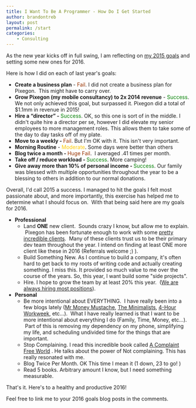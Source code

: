 ```yaml
---
title: I Want To Be A Programmer - How Do I Get Started 
author: brandontreb                                                                                             
layout: post                                                                                                    
permalink: /start
categories:                                                                                                     
    - Consulting 
---
```


As the new year kicks off in full swing, I am reflecting on <a href="http://brandontreb.com/goals-for-2015/">my 2015 goals</a> and setting some new ones for 2016.

Here is how I did on each of last year's goals:
<ul>
    <li><strong>Create a business plan</strong> - <span style="color: #993300;">Fail</span>. I did not create a business plan for Pixegon.  This might have to carry over.</li>
    <li><strong>Grow Pixegon (my mobile consultancy) to 2x 2014 revenue</strong> - <span style="color: #008000;">Success</span>. We not only achieved this goal, but surpassed it. Pixegon did a total of $1.1mm in revenue in 2015!</li>
    <li><strong>Hire a “director” - </strong><span style="color: #008000;">Success</span>. OK, so this one is sort of in the middle. I didn't quite hire a director per se, however I did elevate my senior employees to more management roles. This allows them to take some of the day to day tasks off of my plate.</li>
    <li><strong>Move to a weekly - </strong><span style="color: #993300;">Fail</span>. But I'm OK with it. This isn't very important.</li>
    <li><strong>Morning Routine</strong> - <span style="color: #ffcc00;">Moderate</span>. Some days were better than others</li>
    <li><strong>Blog twice a month - </strong><span style="color: #993300;">Huge Fail</span>.  I averaged .41 times per month.</li>
    <li><strong>Take off / reduce workload - </strong><span style="color: #008000;">Success</span>. More camping!</li>
    <li><strong>Give away more than 10% of personal income - </strong><span style="color: #008000;">Success</span>. Our family was blessed with multiple opportunities throughout the year to be a blessing to others in addition to our normal donations.</li>
</ul>
Overall, I'd call 2015 a success. I managed to hit the goals I felt most passionate about, and more importantly, this exercise has helped me to determine what I should focus on.  With that being said here are my goals for 2016.
<ul>
    <li><strong>Professional</strong>
<ul>
    <li>Land <strong>ONE</strong> new client.  Sounds crazy I know, but allow me to explain.  Pixegon has been fortunate enough to work with some <a href="http://www.pixegon.com/more-works">pretty incredible clients</a>.  Many of these clients trust us to be their primary dev team throughout the year. I intend on finding at least ONE more client like these in 2016 (Referrals welcome ;) ).</li>
    <li>Build Something New. As I continue to build a company, it's often hard to get back to my roots of writing code and actually creating something. I miss this. It provided so much value to me over the course of the years. So, this year, I want build some "side projects".</li>
    <li>Hire. I hope to grow the team by at least 20% this year.  (<a href="http://www.pixegon.com/join-our-team/">We are always hiring most positions</a>).</li>
</ul>
</li>
    <li><strong>Personal</strong>
<ul>
    <li>Be more intentional about EVERYTHING.  I have really been into a few blogs lately (<a href="http://www.mrmoneymustache.com">Mr Money Mustache</a>, <a href="http://www.theminimalists.com">The Minimalists</a>, <a href="http://fourhourworkweek.com/blog/">4-Hour Workweek</a>, etc...).  What I have really learned is that I want to be more intentional about everything I do (Family, Time, Money, etc...).  Part of this is removing my dependency on my phone, simplifying my life, and scheduling undivided time for the things that are important.</li>
    <li>Stop Complaining. I read this incredible book called <a href="http://www.amazon.com/gp/product/0770436390/ref=as_li_tl?ie=UTF8&amp;camp=1789&amp;creative=9325&amp;creativeASIN=0770436390&amp;linkCode=as2&amp;tag=codnerandnon-20&amp;linkId=JCWEFBN6BTYDX2OC" rel="nofollow">A Complaint Free World</a> . He talks about the power of Not complaining. This has really resonated with me.</li>
    <li>Blog Twice Per Month. OK This time I mean it (1 down, 23 to go! )</li>
    <li>Read 5 books. Arbitrary amount I know, but I need something measurable.</li>
</ul>
</li>
</ul>
That's it. Here's to a healthy and productive 2016!

Feel free to link me to your 2016 goals blog posts in the comments.
